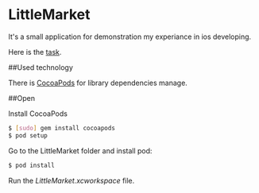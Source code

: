 # LittleMarket

It's a small application for demonstration my experiance in ios developing.

Here is the [task](http://www.parcsis.com/img/2011/02/iOS.zip).

##Used technology

There is [CocoaPods](http://cocoapods.org) for library dependencies manage.

##Open

Install CocoaPods


```sh
$ [sudo] gem install cocoapods
$ pod setup
```

Go to the LittleMarket folder and install pod:

```sh
$ pod install
```

Run the *LittleMarket.xcworkspace* file.
